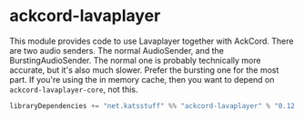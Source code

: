 # ackcord-lavaplayer
This module provides code to use Lavaplayer together with AckCord. There are two audio senders. The normal AudioSender, and the BurstingAudioSender. The normal one is probably technically more accurate, but it's also much slower. Prefer the bursting one for the most part. If you're using the in memory cache, then you want to depend on `ackcord-lavaplayer-core`, not this.

```scala
libraryDependencies += "net.katsstuff" %% "ackcord-lavaplayer" % "0.12.0"
```